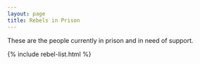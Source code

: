 ```yaml
---
layout: page
title: Rebels in Prison
---
```


These are the people currently in prison and in need of support.

{% include rebel-list.html %}
